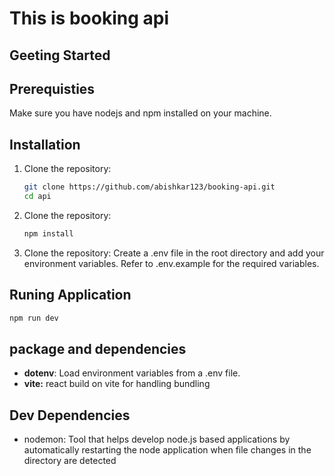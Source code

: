# This is booking api

## Geeting Started
## Prerequisties 
Make sure you have nodejs and npm installed on your machine.

## Installation 
1. Clone the repository:

   ```bash
   git clone https://github.com/abishkar123/booking-api.git
   cd api
   ```
  

2. Clone the repository:
   ```bash
   npm install
   ```

   
3. Clone the repository:
   Create a .env file in the root directory and add your environment variables. Refer to .env.example for the required variables.

## Runing Application
 ```bash
 npm run dev 
 ```

 ## package and dependencies
 - **dotenv**: Load environment variables from a .env file.
 - **vite:** react build on vite for handling bundling 

 ## Dev Dependencies
- nodemon: Tool that helps develop node.js based applications by automatically restarting the node application when file changes in the directory are detected